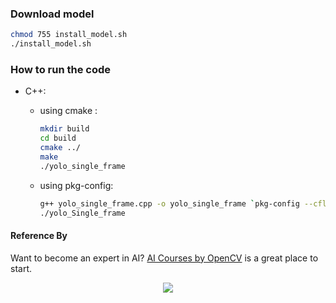 ### Download model
  ```bash
  chmod 755 install_model.sh
  ./install_model.sh
  ```
### How to run the code 

* C++:

  * using cmake :
    ```bash
    mkdir build
    cd build
    cmake ../
    make
    ./yolo_single_frame
    ```

  * using pkg-config:

    ```bash
    g++ yolo_single_frame.cpp -o yolo_single_frame `pkg-config --cflags --libs opencv4`
    ./yolo_Single_frame
    ```

#### Reference By

Want to become an expert in AI? [AI Courses by OpenCV](https://opencv.org/courses/) is a great place to start. 

<a href="https://opencv.org/courses/">
<p align="center"> 
<img src="https://www.learnopencv.com/wp-content/uploads/2020/04/AI-Courses-By-OpenCV-Github.png">
</p>
</a>
